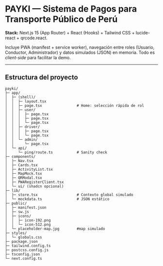 # PAYKI — Sistema de Pagos para Transporte Público de Perú

**Stack:** Next.js 15 (App Router) + React (Hooks) + Tailwind CSS + lucide-react + qrcode.react.

Incluye PWA (manifest + service worker), navegación entre roles (Usuario, Conductor, Administrador) y datos simulados (JSON) en memoria. Todo es _client-side_ para facilitar la demo.

---

## Estructura del proyecto
```
payki/
├─ app/
│  ├─ (shell)/
│  │  ├─ layout.tsx
│  │  ├─ page.tsx                # Home: selección rápida de rol
│  │  ├─ user/
│  │  │  ├─ page.tsx
│  │  │  ├─ page.tsx
│  │  │  └─ page.tsx
│  │  ├─ driver/
│  │  │  ├─ page.tsx
│  │  │  └─ page.tsx
│  │  └─ admin/
│  │     └─ page.tsx
│  └─ api/
│     └─ ping/route.ts           # Sanity check
├─ components/
│  ├─ Nav.tsx
│  ├─ Cards.tsx
│  ├─ ActivityList.tsx
│  ├─ MapMock.tsx
│  ├─ QRModal.tsx
│  ├─ PWARegisterClient.tsx
│  └─ ui/ (shadcn opcional)
├─ lib/
│  ├─ store.tsx                  # Contexto global simulado
│  └─ mockdata.ts                # JSON estático
├─ public/
│  ├─ manifest.json
│  ├─ sw.js
│  ├─ icons/
│  │  ├─ icon-192.png
│  │  └─ icon-512.png
│  └─ placeholder-map.jpg        #map simulado
├─ styles/
│  └─ globals.css
├─ package.json
├─ tailwind.config.ts
├─ postcss.config.js
├─ tsconfig.json
└─ next.config.ts
```